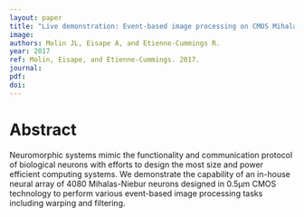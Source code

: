 ```yaml
---
layout: paper
title: "Live demonstration: Event-based image processing on CMOS Mihalas-Niebur neuron array transceiver"
image:
authors: Molin JL, Eisape A, and Etienne-Cummings R.
year: 2017
ref: Molin, Eisape, and Etienne-Cummings. 2017.
journal:
pdf:
doi:
---
```


# Abstract
Neuromorphic systems mimic the functionality and communication protocol of biological neurons with efforts to design the most size and power efficient computing systems. We demonstrate the capability of an in-house neural array of 4080 Mihalas-Niebur neurons designed in 0.5μm CMOS technology to perform various event-based image processing tasks including warping and filtering.
